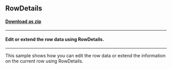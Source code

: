 ## RowDetails
#### [Download as zip](https://minhaskamal.github.io/DownGit/#/home?url=https://github.com/GrapeCity/ComponentOne-WinForms-Samples/tree/master/NetFramework\FlexGrid\CS\RowDetails)
____
#### Edit or extend the row data using RowDetails.
____
This sample shows how you can edit the row data or extend the information on the current row using RowDetails. 